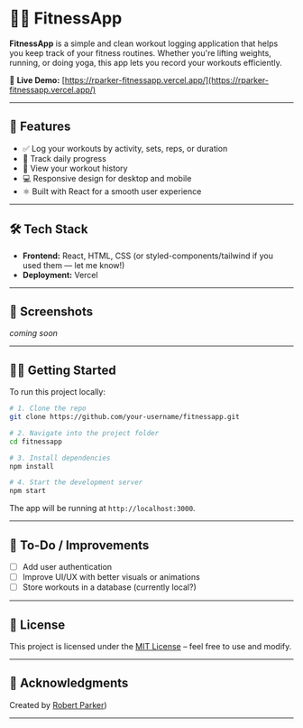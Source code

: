 

# 🏋️‍♂️ FitnessApp

**FitnessApp** is a simple and clean workout logging application that helps you keep track of your fitness routines. Whether you're lifting weights, running, or doing yoga, this app lets you record your workouts efficiently.

🔗 **Live Demo:** [https://rparker-fitnessapp.vercel.app/](https://rparker-fitnessapp.vercel.app/)

---

## 🚀 Features

- ✅ Log your workouts by activity, sets, reps, or duration
- 📆 Track daily progress
- 🔄 View your workout history
- 💻 Responsive design for desktop and mobile
- ⚛️ Built with React for a smooth user experience

---

## 🛠️ Tech Stack

- **Frontend:** React, HTML, CSS (or styled-components/tailwind if you used them — let me know!)
- **Deployment:** Vercel

---

## 📸 Screenshots

<!-- You can upload screenshots or link them here -->
_coming soon_

---

## 🧑‍💻 Getting Started

To run this project locally:

```bash
# 1. Clone the repo
git clone https://github.com/your-username/fitnessapp.git

# 2. Navigate into the project folder
cd fitnessapp

# 3. Install dependencies
npm install

# 4. Start the development server
npm start
````

The app will be running at `http://localhost:3000`.

---

## 📝 To-Do / Improvements

* [ ] Add user authentication
* [ ] Improve UI/UX with better visuals or animations
* [ ] Store workouts in a database (currently local?)

---

## 📄 License

This project is licensed under the [MIT License](LICENSE) – feel free to use and modify.

---

## 🙌 Acknowledgments

Created by [Robert Parker](https://github.com/rparker122))

---

